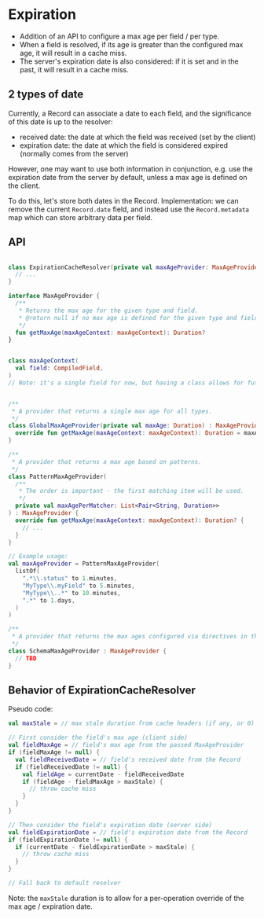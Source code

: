 # Expiration

- Addition of an API to configure a max age per field / per type.
- When a field is resolved, if its age is greater than the configured max age, it will result in a cache miss.
- The server's expiration date is also considered: if it is set and in the past, it will result in a cache miss.

## 2 types of date

Currently, a Record can associate a date to each field, and the significance of this date is up to the resolver:

- received date: the date at which the field was received (set by the client)
- expiration date: the date at which the field is considered expired (normally comes from the server)

However, one may want to use both information in conjunction, e.g. use the expiration date from the server
by default, unless a max age is defined on the client.

To do this, let's store both dates in the Record. Implementation: we can remove the current `Record.date` field,
and instead use the `Record.metadata` map which can store arbitrary data per field.

## API

```kotlin

class ExpirationCacheResolver(private val maxAgeProvider: MaxAgeProvider) : CacheResolver {
  // ...
}

interface MaxAgeProvider {
  /**
   * Returns the max age for the given type and field.
   * @return null if no max age is defined for the given type and field.
   */
  fun getMaxAge(maxAgeContext: maxAgeContext): Duration?
}


class maxAgeContext(
  val field: CompiledField,
)
// Note: it's a single field for now, but having a class allows for future evolutions. 


/**
 * A provider that returns a single max age for all types.
 */
class GlobalMaxAgeProvider(private val maxAge: Duration) : MaxAgeProvider {
  override fun getMaxAge(maxAgeContext: maxAgeContext): Duration = maxAge
}

/**
 * A provider that returns a max age based on patterns.
 */
class PatternMaxAgeProvider(
  /**
   * The order is important - the first matching item will be used.
   */
  private val maxAgePerMatcher: List<Pair<String, Duration>>
) : MaxAgeProvider {
  override fun getMaxAge(maxAgeContext: maxAgeContext): Duration? {
    // ...
  }
}

// Example usage:
val maxAgeProvider = PatternMaxAgeProvider(
  listOf(
    ".*\\.status" to 1.minutes,
    "MyType\\.myField" to 5.minutes,
    "MyType\\..*" to 10.minutes,
    ".*" to 1.days,
  )
)

/**
 * A provider that returns the max ages configured via directives in the schema.
 */
class SchemaMaxAgeProvider : MaxAgeProvider {
  // TBD
}
```

## Behavior of ExpirationCacheResolver

Pseudo code:

```kotlin
val maxStale = // max stale duration from cache headers (if any, or 0)

// First consider the field's max age (client side)
val fieldMaxAge = // field's max age from the passed MaxAgeProvider
if (fieldMaxAge != null) {
  val fieldReceivedDate = // field's received date from the Record
  if (fieldReceivedDate != null) {
    val fieldAge = currentDate - fieldReceivedDate
    if (fieldAge - fieldMaxAge > maxStale) {
      // throw cache miss
    }
  }
}

// Then consider the field's expiration date (server side)
val fieldExpirationDate = // field's expiration date from the Record
if (fieldExpirationDate != null) {
  if (currentDate - fieldExpirationDate > maxStale) {
    // throw cache miss
  }
}

// Fall back to default resolver
```

Note: the `maxStale` duration is to allow for a per-operation override of the max age / expiration date. 

